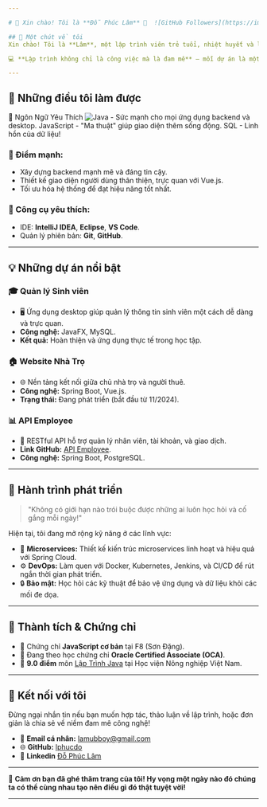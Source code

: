 ```yaml
---

# 🌟 Xin chào! Tôi là **Đỗ Phúc Lâm** 👋  ![GitHub Followers](https://img.shields.io/github/followers/lphucdo?style=social)

## 🎨 Một chút về tôi  
Xin chào! Tôi là **Lâm**, một lập trình viên trẻ tuổi, nhiệt huyết và luôn "cháy" với từng dòng code. Đến từ Quảng Ninh – vùng đất mỏ đầy nắng gió, hiện tôi đang sinh sống và làm việc tại Hà Nội với giấc mơ lớn là tạo ra những sản phẩm công nghệ **đột phá**, **đẹp mắt** và **thực sự hữu ích** cho cộng đồng.  

💻 **Lập trình không chỉ là công việc mà là đam mê** – mỗi dự án là một chuyến hành trình, và tôi luôn tìm kiếm những cơ hội mới để học hỏi, sáng tạo, và vượt qua giới hạn bản thân.  

---
```


## 🚀 Những điều tôi làm được  
🌟 Ngôn Ngữ Yêu Thích
![Java](https://img.shields.io/badge/Code-Java-blue) - Sức mạnh cho mọi ứng dụng backend và desktop.
JavaScript - "Ma thuật" giúp giao diện thêm sống động.
SQL - Linh hồn của dữ liệu!

### 🎯 Điểm mạnh:  
- Xây dựng backend mạnh mẽ và đáng tin cậy.  
- Thiết kế giao diện người dùng thân thiện, trực quan với Vue.js.  
- Tối ưu hóa hệ thống để đạt hiệu năng tốt nhất.  

### 🧰 Công cụ yêu thích:  
- IDE: **IntelliJ IDEA**, **Eclipse**, **VS Code**.  
- Quản lý phiên bản: **Git**, **GitHub**.  

---

## 💡 Những dự án nổi bật  
### 🎓 **Quản lý Sinh viên**  
- 🖥️ Ứng dụng desktop giúp quản lý thông tin sinh viên một cách dễ dàng và trực quan.  
- **Công nghệ:** JavaFX, MySQL.  
- **Kết quả:** Hoàn thiện và ứng dụng thực tế trong học tập.  

### 🏠 **Website Nhà Trọ**  
- 🌐 Nền tảng kết nối giữa chủ nhà trọ và người thuê.  
- **Công nghệ:** Spring Boot, Vue.js.  
- **Trạng thái:** Đang phát triển (bắt đầu từ 11/2024).  

### 📊 **API Employee**  
- 🔗 RESTful API hỗ trợ quản lý nhân viên, tài khoản, và giao dịch.  
- **Link GitHub:** [API Employee](https://github.com/lphucdo/react-with-api-employees).  
- **Công nghệ:** Spring Boot, PostgreSQL.  

---

## 🌱 Hành trình phát triển  
> "Không có giới hạn nào trói buộc được những ai luôn học hỏi và cố gắng mỗi ngày!"  

Hiện tại, tôi đang mở rộng kỹ năng ở các lĩnh vực:  
- 🌌 **Microservices:** Thiết kế kiến trúc microservices linh hoạt và hiệu quả với Spring Cloud.  
- ⚙️ **DevOps:** Làm quen với Docker, Kubernetes, Jenkins, và CI/CD để rút ngắn thời gian phát triển.  
- 🔒 **Bảo mật:** Học hỏi các kỹ thuật để bảo vệ ứng dụng và dữ liệu khỏi các mối đe dọa.  

---

## 🏅 Thành tích & Chứng chỉ  
- 📜 Chứng chỉ **JavaScript cơ bản** tại F8 (Sơn Đặng).  
- 📖 Đang theo học chứng chỉ **Oracle Certified Associate (OCA)**.  
- 🌟 **9.0 điểm** môn [Lập Trình Java](https://daotao.vnua.edu.vn/Default.aspx?page=xemdiemthi&id=671598) tại Học viện Nông nghiệp Việt Nam.  

---

## 🤝 Kết nối với tôi  
Đừng ngại nhắn tin nếu bạn muốn hợp tác, thảo luận về lập trình, hoặc đơn giản là chia sẻ về niềm đam mê công nghệ!  

- 📧 **Email cá nhân:** lamubboy@gmail.com  
- 🌐 **GitHub:** [lphucdo](https://github.com/lphucdo)  
- 🔗 **Linkedin** [Đỗ Phúc Lâm](https://www.linkedin.com/in/ph%C3%BAc-l%C3%A2m-%C4%91%E1%BB%97-3a7505325/)

---
🌈 **Cảm ơn bạn đã ghé thăm trang của tôi! Hy vọng một ngày nào đó chúng ta có thể cùng nhau tạo nên điều gì đó thật tuyệt vời!**  

---  
